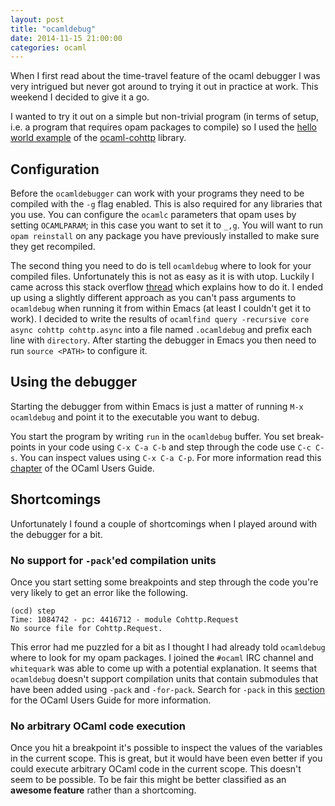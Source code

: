```yaml
---
layout: post
title: "ocamldebug"
date: 2014-11-15 21:00:00
categories: ocaml
---
```


When I first read about the time-travel feature of the ocaml debugger I
was very intrigued but never got around to trying it out in practice at
work. This weekend I decided to give it a go.

I wanted to try it out on a simple but non-trivial program (in terms of
setup, i.e. a program that requires opam packages to compile) so I used
the [hello world
example](https://github.com/mirage/ocaml-cohttp/blob/master/examples/async/hello_world.ml)
of the [ocaml-cohttp](https://github.com/mirage/ocaml-cohttp) library.

## Configuration

Before the `ocamldebugger` can work with your programs they need to be
compiled with the `-g` flag enabled. This is also required for any
libraries that you use. You can configure the `ocamlc` parameters that
opam uses by setting `OCAMLPARAM`; in this case you want to set it to
`_,g`. You will want to run `opam reinstall` on any package you have
previously installed to make sure they get recompiled.

The second thing you need to do is tell `ocamldebug` where to look for
your compiled files. Unfortunately this is not as easy as it is with
utop. Luckily I came across this stack overflow
[thread](http://stackoverflow.com/questions/6218990/how-can-ocamldebug-be-used-with-a-batteries-included-project)
which explains how to do it. I ended up using a slightly different
approach as you can't pass arguments to `ocamldebug` when running it
from within Emacs (at least I couldn't get it to work). I decided to
write the results of
`ocamlfind query -recursive core async cohttp cohttp.async` into a file
named `.ocamldebug` and prefix each line with `directory`. After
starting the debugger in Emacs you then need to run `source <PATH>` to
configure it.

## Using the debugger

Starting the debugger from within Emacs is just a matter of running
`M-x ocamldebug` and point it to the executable you want to debug.

You start the program by writing `run` in the `ocamldebug` buffer. You
set break-points in your code using `C-x C-a C-b` and step through the
code use `C-c C-s`. You can inspect values using `C-x C-a C-p`. For more
information read this
[chapter](http://caml.inria.fr/pub/docs/manual-ocaml/debugger.html) of
the OCaml Users Guide.

## Shortcomings

Unfortunately I found a couple of shortcomings when I played around with
the debugger for a bit.

### No support for `-pack`'ed compilation units

Once you start setting some breakpoints and step through the code you're
very likely to get an error like the following.


    (ocd) step
    Time: 1084742 - pc: 4416712 - module Cohttp.Request
    No source file for Cohttp.Request.

This error had me puzzled for a bit as I thought I had already told
`ocamldebug` where to look for my opam packages. I joined the `#ocaml`
IRC channel and `whitequark` was able to come up with a potential
explanation. It seems that `ocamldebug` doesn't support compilation
units that contain submodules that have been added using `-pack` and
`-for-pack`. Search for `-pack` in this
[section](http://caml.inria.fr/pub/docs/manual-ocaml/comp.html) for the
OCaml Users Guide for more information.

### No arbitrary OCaml code execution

Once you hit a breakpoint it's possible to inspect the values of the
variables in the current scope. This is great, but it would have been
even better if you could execute arbitrary OCaml code in the current
scope. This doesn't seem to be possible. To be fair this might be better
classified as an **awesome feature** rather than a shortcoming.
